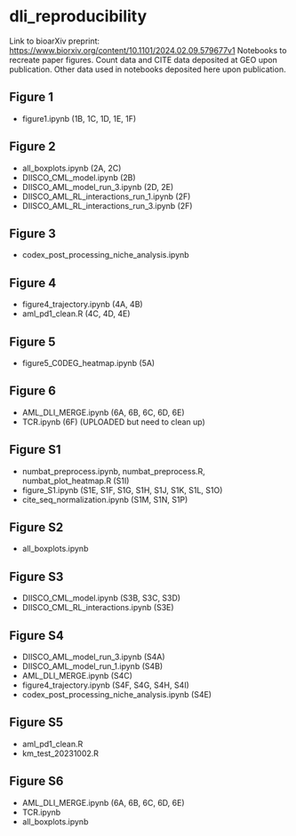 # dli_reproducibility
Link to bioarXiv preprint: https://www.biorxiv.org/content/10.1101/2024.02.09.579677v1
Notebooks to recreate paper figures. Count data and CITE data deposited at GEO upon publication. Other data used in notebooks deposited here upon publication.

## Figure 1
- figure1.ipynb (1B, 1C, 1D, 1E, 1F)

## Figure 2
- all_boxplots.ipynb (2A, 2C) 
- DIISCO_CML_model.ipynb (2B)
- DIISCO_AML_model_run_3.ipynb (2D, 2E) 
- DIISCO_AML_RL_interactions_run_1.ipynb (2F) 
- DIISCO_AML_RL_interactions_run_3.ipynb (2F)

## Figure 3
- codex_post_processing_niche_analysis.ipynb

## Figure 4
- figure4_trajectory.ipynb (4A, 4B) 
- aml_pd1_clean.R (4C, 4D, 4E)

## Figure 5
- figure5_C0DEG_heatmap.ipynb (5A)

## Figure 6
- AML_DLI_MERGE.ipynb (6A, 6B, 6C, 6D, 6E) 
- TCR.ipynb (6F) (UPLOADED but need to clean up)

## Figure S1
- numbat_preprocess.ipynb, numbat_preprocess.R, numbat_plot_heatmap.R (S1I) 
- figure_S1.ipynb (S1E, S1F, S1G, S1H, S1J, S1K, S1L, S1O)
- cite_seq_normalization.ipynb (S1M, S1N, S1P)

## Figure S2
- all_boxplots.ipynb 

## Figure S3
- DIISCO_CML_model.ipynb (S3B, S3C, S3D) 
- DIISCO_CML_RL_interactions.ipynb (S3E) 

## Figure S4
- DIISCO_AML_model_run_3.ipynb (S4A)
- DIISCO_AML_model_run_1.ipynb (S4B)
- AML_DLI_MERGE.ipynb (S4C)
- figure4_trajectory.ipynb (S4F, S4G, S4H, S4I) 
- codex_post_processing_niche_analysis.ipynb (S4E)
  
## Figure S5
- aml_pd1_clean.R
- km_test_20231002.R

## Figure S6
- AML_DLI_MERGE.ipynb (6A, 6B, 6C, 6D, 6E) 
- TCR.ipynb 
- all_boxplots.ipynb



